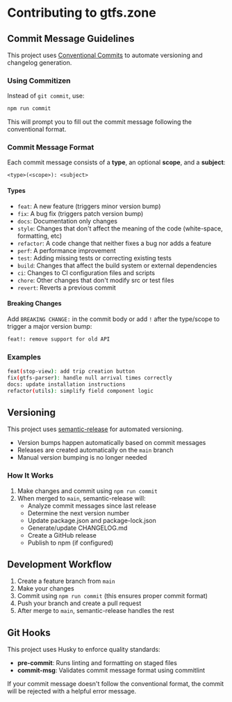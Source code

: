 # Contributing to gtfs.zone

## Commit Message Guidelines

This project uses [Conventional Commits](https://www.conventionalcommits.org/) to automate versioning and changelog generation.

### Using Commitizen

Instead of `git commit`, use:

```bash
npm run commit
```

This will prompt you to fill out the commit message following the conventional format.

### Commit Message Format

Each commit message consists of a **type**, an optional **scope**, and a **subject**:

```
<type>(<scope>): <subject>
```

#### Types

- `feat`: A new feature (triggers minor version bump)
- `fix`: A bug fix (triggers patch version bump)
- `docs`: Documentation only changes
- `style`: Changes that don't affect the meaning of the code (white-space, formatting, etc)
- `refactor`: A code change that neither fixes a bug nor adds a feature
- `perf`: A performance improvement
- `test`: Adding missing tests or correcting existing tests
- `build`: Changes that affect the build system or external dependencies
- `ci`: Changes to CI configuration files and scripts
- `chore`: Other changes that don't modify src or test files
- `revert`: Reverts a previous commit

#### Breaking Changes

Add `BREAKING CHANGE:` in the commit body or add `!` after the type/scope to trigger a major version bump:

```bash
feat!: remove support for old API
```

### Examples

```bash
feat(stop-view): add trip creation button
fix(gtfs-parser): handle null arrival times correctly
docs: update installation instructions
refactor(utils): simplify field component logic
```

## Versioning

This project uses [semantic-release](https://github.com/semantic-release/semantic-release) for automated versioning.

- Version bumps happen automatically based on commit messages
- Releases are created automatically on the `main` branch
- Manual version bumping is no longer needed

### How It Works

1. Make changes and commit using `npm run commit`
2. When merged to `main`, semantic-release will:
   - Analyze commit messages since last release
   - Determine the next version number
   - Update package.json and package-lock.json
   - Generate/update CHANGELOG.md
   - Create a GitHub release
   - Publish to npm (if configured)

## Development Workflow

1. Create a feature branch from `main`
2. Make your changes
3. Commit using `npm run commit` (this ensures proper commit format)
4. Push your branch and create a pull request
5. After merge to `main`, semantic-release handles the rest

## Git Hooks

This project uses Husky to enforce quality standards:

- **pre-commit**: Runs linting and formatting on staged files
- **commit-msg**: Validates commit message format using commitlint

If your commit message doesn't follow the conventional format, the commit will be rejected with a helpful error message.
